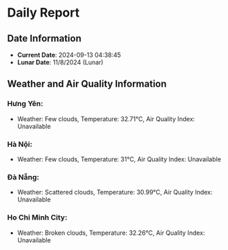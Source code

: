 # Daily Report
## Date Information
- **Current Date**: 2024-09-13 04:38:45
- **Lunar Date**: 11/8/2024 (Lunar)

## Weather and Air Quality Information

### Hưng Yên:
- Weather: Few clouds, Temperature: 32.71°C, Air Quality Index: Unavailable

### Hà Nội:
- Weather: Few clouds, Temperature: 31°C, Air Quality Index: Unavailable

### Đà Nẵng:
- Weather: Scattered clouds, Temperature: 30.99°C, Air Quality Index: Unavailable

### Ho Chi Minh City:
- Weather: Broken clouds, Temperature: 32.26°C, Air Quality Index: Unavailable
